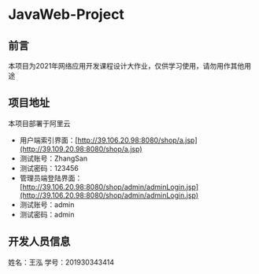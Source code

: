 # JavaWeb-Project
## 前言
本项目为2021年网络应用开发课程设计大作业，仅供学习使用，请勿用作其他用途
## 项目地址
本项目部署于阿里云
- 用户端索引界面：[http://39.106.20.98:8080/shop/a.jsp](http://39.109.20.98:8080/shop/a.jsp)
-   测试账号：ZhangSan
-   测试密码：123456
- 管理员端登陆界面：[http://39.106.20.98:8080/shop/admin/adminLogin.jsp](http://39.106.20.98:8080/shop/admin/adminLogin.jsp)
-   测试账号：admin
-   测试密码：admin
## 开发人员信息
姓名：王泓
学号：201930343414

